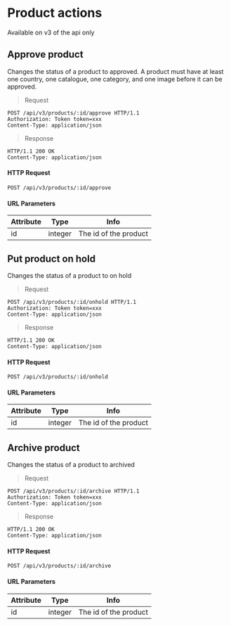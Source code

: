 # Product actions

Available on v3 of the api only

## Approve product

Changes the status of a product to approved. A product must have at least one country, one catalogue, one category, and one image before it can be approved.

> Request

```
POST /api/v3/products/:id/approve HTTP/1.1
Authorization: Token token=xxx
Content-Type: application/json
```

> Response

```
HTTP/1.1 200 OK
Content-Type: application/json
```

#### HTTP Request

`POST /api/v3/products/:id/approve`

#### URL Parameters

Attribute | Type | Info
--------- | ---- | ----
id | integer | The id of the product


## Put product on hold

Changes the status of a product to on hold

> Request

```
POST /api/v3/products/:id/onhold HTTP/1.1
Authorization: Token token=xxx
Content-Type: application/json
```

> Response

```
HTTP/1.1 200 OK
Content-Type: application/json
```

#### HTTP Request

`POST /api/v3/products/:id/onhold`

#### URL Parameters

Attribute | Type | Info
--------- | ---- | ----
id | integer | The id of the product

## Archive product

Changes the status of a product to archived

> Request

```
POST /api/v3/products/:id/archive HTTP/1.1
Authorization: Token token=xxx
Content-Type: application/json
```

> Response

```
HTTP/1.1 200 OK
Content-Type: application/json
```

#### HTTP Request

`POST /api/v3/products/:id/archive`

#### URL Parameters

Attribute | Type | Info
--------- | ---- | ----
id | integer | The id of the product

